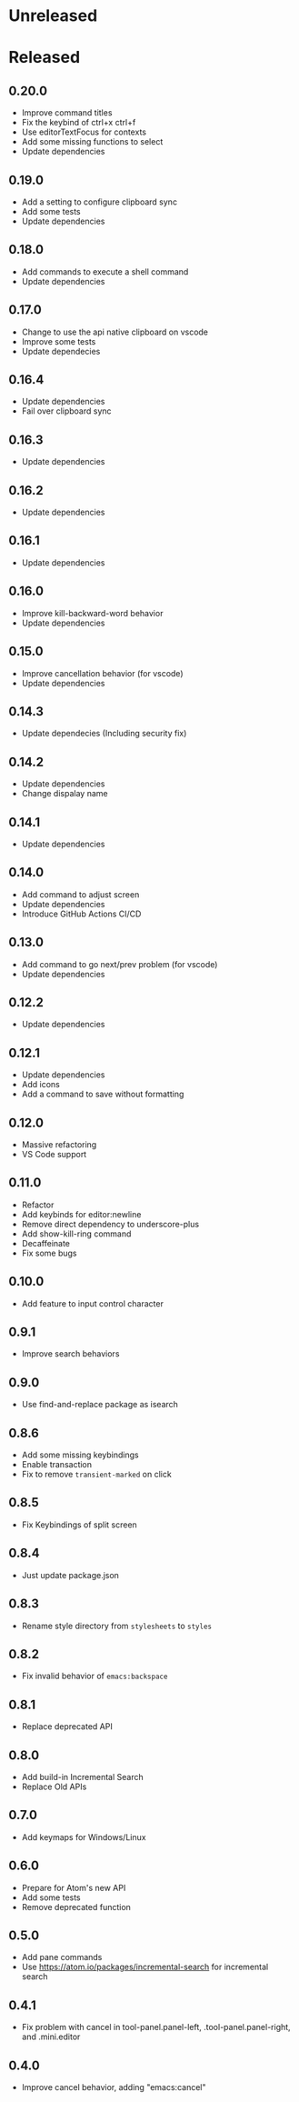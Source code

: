 # Unreleased

# Released

## 0.20.0

- Improve command titles
- Fix the keybind of ctrl+x ctrl+f
- Use editorTextFocus for contexts
- Add some missing functions to select
- Update dependencies

## 0.19.0

- Add a setting to configure clipboard sync
- Add some tests
- Update dependencies

## 0.18.0

- Add commands to execute a shell command
- Update dependencies

## 0.17.0

- Change to use the api native clipboard on vscode
- Improve some tests
- Update dependecies

## 0.16.4

- Update dependencies
- Fail over clipboard sync

## 0.16.3

- Update dependencies

## 0.16.2

- Update dependencies

## 0.16.1

- Update dependencies

## 0.16.0

- Improve kill-backward-word behavior
- Update dependencies

## 0.15.0

- Improve cancellation behavior (for vscode)
- Update dependencies

## 0.14.3

- Update dependecies (Including security fix)

## 0.14.2

- Update dependencies
- Change dispalay name

## 0.14.1

- Update dependencies

## 0.14.0

- Add command to adjust screen
- Update dependencies
- Introduce GitHub Actions CI/CD

## 0.13.0

- Add command to go next/prev problem (for vscode)
- Update dependencies

## 0.12.2

- Update dependencies

## 0.12.1

- Update dependencies
- Add icons
- Add a command to save without formatting

## 0.12.0

- Massive refactoring
- VS Code support

## 0.11.0

- Refactor
- Add keybinds for editor:newline
- Remove direct dependency to underscore-plus
- Add show-kill-ring command
- Decaffeinate
- Fix some bugs

## 0.10.0

- Add feature to input control character

## 0.9.1

- Improve search behaviors

## 0.9.0

- Use find-and-replace package as isearch

## 0.8.6

- Add some missing keybindings
- Enable transaction
- Fix to remove `transient-marked` on click

## 0.8.5

- Fix Keybindings of split screen

## 0.8.4

- Just update package.json

## 0.8.3

- Rename style directory from `stylesheets` to `styles`

## 0.8.2

- Fix invalid behavior of `emacs:backspace`

## 0.8.1

- Replace deprecated API

## 0.8.0

- Add build-in Incremental Search
- Replace Old APIs

## 0.7.0

- Add keymaps for Windows/Linux

## 0.6.0

- Prepare for Atom's new API
- Add some tests
- Remove deprecated function

## 0.5.0

- Add pane commands
- Use https://atom.io/packages/incremental-search for incremental search

## 0.4.1

- Fix problem with cancel in tool-panel.panel-left, .tool-panel.panel-right, and .mini.editor

## 0.4.0

- Improve cancel behavior, adding "emacs:cancel"
